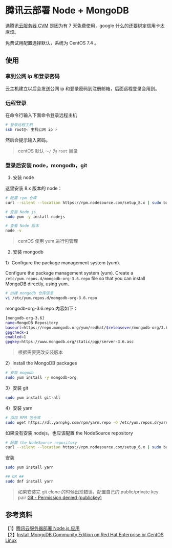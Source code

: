 # 腾讯云部署 Node + MongoDB

选腾讯[云服务器 CVM](https://cloud.tencent.com/product/cvm) 是因为有 7 天免费使用，google 什么的还要绑定信用卡太麻烦。

免费试用配置选择默认，系统为 CentOS 7.4 。

## 使用

### 拿到公网 ip 和登录密码

云主机建立以后会发送公网 ip 和登录密码到注册邮箱，后面远程登录会用到。

### 远程登录

在命令行输入下面命令登录远程主机

```bash
# 登录远程主机
ssh root@< 主机公网 ip >
```

然后会提示输入密码。

> centOS 默认 `～/` 为 `root` 目录

### 登录后安装 node，mongodb，git

1.  安装 node

这里安装 8.x 版本的 node：

```bash
# 配置 rpm 仓库
curl --silent --location https://rpm.nodesource.com/setup_8.x | sudo bash -

# 安装 Node.js
sudo yum -y install nodejs

# 查看 Node 版本
node -v
```

> centOS 使用 yum 进行包管理

2.  安装 mongodb

1）Configure the package management system (yum).

Configure the package management system (yum).
Create a `/etc/yum.repos.d/mongodb-org-3.6.repo` file so that you can install MongoDB directly, using yum.

```bash
# 创建 mongodb 仓库信息
vi /etc/yum.repos.d/mongodb-org-3.6.repo
```

mongodb-org-3.6.repo 内容如下：

```bash
[mongodb-org-3.6]
name=MongoDB Repository
baseurl=https://repo.mongodb.org/yum/redhat/$releasever/mongodb-org/3.6/x86_64/
gpgcheck=1
enabled=1
gpgkey=https://www.mongodb.org/static/pgp/server-3.6.asc
```

> 根据需要更改安装版本

2）Install the MongoDB packages

```bash
# 安装 mogodb
sudo yum install -y mongodb-org
```

3）安装 git

```bash
sudo yum install git-all
```

4）安装 yarn

```bash
# 添加 RPM 包仓库
sudo wget https://dl.yarnpkg.com/rpm/yarn.repo -O /etc/yum.repos.d/yarn.repo
```

如果没有安装 nodejs，也应该配置 the NodeSource repository

```bash
# 配置 the NodeSource repository
curl --silent --location https://rpm.nodesource.com/setup_6.x | sudo bash -
```

安装

```bash
sudo yum install yarn

## OR ##
sudo dnf install yarn
```

> 如果安装完 git clone 的时候出现错误，配置自己的 public/private key pair [Git - Permission denied (publickey)](https://stackoverflow.com/questions/2643502/git-permission-denied-publickey)

## 参考资料

【1】[腾讯云服务器部署 Node.js 应用](http://yedanbo.com/post/2017/qcloud-deploy-nodejs-application/)  
【2】[Install MongoDB Community Edition on Red Hat Enterprise or CentOS Linux](https://docs.mongodb.com/manual/tutorial/install-mongodb-on-red-hat/)
